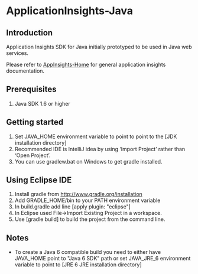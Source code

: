 ﻿ApplicationInsights-Java
========================
Introduction
------------
Application Insights SDK for Java initially prototyped to be used in Java web services. 

Please refer to [AppInsights-Home](https://github.com/Microsoft/ApplicationInsights-Home) for general application insights documentation.

Prerequisites
-------------
1. Java SDK 1.6 or higher

Getting started
---------------
1. Set JAVA_HOME environment variable to point to point to the [JDK installation directory]
2. Recommended IDE is IntelliJ idea by using ‘Import Project’ rather than ‘Open Project’.
3. You can use gradlew.bat on Windows to get gradle installed.

Using Eclipse IDE
-----------------
1. Install gradle from http://www.gradle.org/installation
2. Add GRADLE_HOME/bin to your PATH environment variable
3. In build.gradle add line [apply plugin: "eclipse"]
4. In Eclipse used File->Import Existing Project in a workspace.
5. Use [gradle build] to build the project from the command line.

Notes
-----
* To create a Java 6 compatible build you need to either have JAVA_HOME point to "Java 6 SDK" path or set JAVA_JRE_6 environment variable to point to [JRE 6 JRE installation directory]
